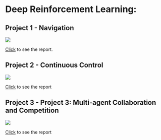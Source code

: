 # Deep Reinforcement Learning: 

## Project 1 - Navigation

![](https://user-images.githubusercontent.com/10624937/42135619-d90f2f28-7d12-11e8-8823-82b970a54d7e.gif)

[Click](https://github.com/adehgha/Deep_RL_Projects/tree/master/project%201-navigation) to see the report.

## Project 2 - Continuous Control

![](https://github.com/adehgha/Deep_RL_Projects/blob/master/project%202-continuous_control/image/trained_agent.gif)

[Click](https://github.com/adehgha/Deep_RL_Projects/tree/master/project%202-continuous_control) to see the report

## Project 3 - Project 3: Multi-agent Collaboration and Competition

![](https://github.com/adehgha/Deep_RL_Projects/blob/master/project%203-collaboration_and_competition/image/trained_agents.gif)

[Click](https://github.com/adehgha/Deep_RL_Projects/blob/master/project%203-collaboration_and_competition/Report.md) to see the report